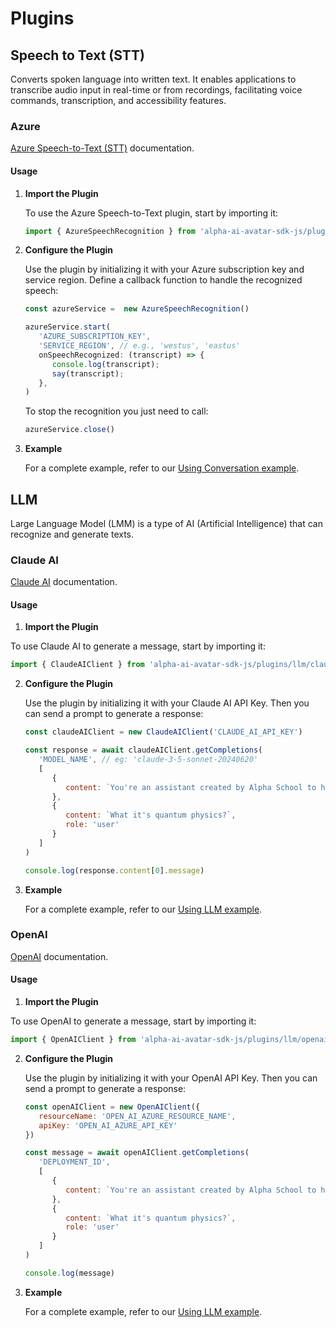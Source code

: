 # Plugins

## Speech to Text (STT)

Converts spoken language into written text. It enables applications to transcribe audio input in real-time or from recordings, facilitating voice commands, transcription, and accessibility features.

### Azure

[Azure Speech-to-Text (STT)](https://azure.microsoft.com/en-us/products/ai-services/speech-to-text) documentation.

#### Usage

1. **Import the Plugin**

   To use the Azure Speech-to-Text plugin, start by importing it:

   ```javascript
   import { AzureSpeechRecognition } from 'alpha-ai-avatar-sdk-js/plugins/stt/azure';
   ```

2. **Configure the Plugin**

   Use the plugin by initializing it with your Azure subscription key and service region. Define a callback function to handle the recognized speech:

   ```javascript
   const azureService =  new AzureSpeechRecognition()

   azureService.start(
      'AZURE_SUBSCRIPTION_KEY',
      'SERVICE_REGION', // e.g., 'westus', 'eastus'
      onSpeechRecognized: (transcript) => {
         console.log(transcript);
         say(transcript);
      },
   )
   ```

   To stop the recognition you just need to call:

   ```javascript
   azureService.close()
   ```

3. **Example**

   For a complete example, refer to our [Using Conversation example](/examples/conversation).

## LLM

Large Language Model (LMM) is a type of AI (Artificial Intelligence) that can recognize and generate texts.

### Claude AI

[Claude AI](https://docs.anthropic.com/en/docs/intro-to-claude) documentation.

#### Usage

1. **Import the Plugin**

  To use Claude AI to generate a message, start by importing it:

   ```javascript
   import { ClaudeAIClient } from 'alpha-ai-avatar-sdk-js/plugins/llm/claude'
   ```

2. **Configure the Plugin**

   Use the plugin by initializing it with your Claude AI API Key.
   Then you can send a prompt to generate a response:

   ```javascript
   const claudeAIClient = new ClaudeAIClient('CLAUDE_AI_API_KEY')

   const response = await claudeAIClient.getCompletions(
      'MODEL_NAME', // eg: 'claude-3-5-sonnet-20240620'
      [
         {
            content: `You're an assistant created by Alpha School to help students with their homework`
         },
         {
            content: `What it's quantum physics?`,
            role: 'user'
         }
      ]
   )

   console.log(response.content[0].message)
   ```

3. **Example**

   For a complete example, refer to our [Using LLM example](/examples/llm).

### OpenAI

[OpenAI](https://platform.openai.com/docs/overview) documentation.

#### Usage

1. **Import the Plugin**

  To use OpenAI to generate a message, start by importing it:

   ```javascript
   import { OpenAIClient } from 'alpha-ai-avatar-sdk-js/plugins/llm/openai'
   ```

2. **Configure the Plugin**

   Use the plugin by initializing it with your OpenAI API Key.
   Then you can send a prompt to generate a response:

   ```javascript
   const openAIClient = new OpenAIClient({
      resourceName: 'OPEN_AI_AZURE_RESOURCE_NAME',
      apiKey: 'OPEN_AI_AZURE_API_KEY'
   })

   const message = await openAIClient.getCompletions(
      'DEPLOYMENT_ID',
      [
         {
            content: `You're an assistant created by Alpha School to help students with their homework`
         },
         {
            content: `What it's quantum physics?`,
            role: 'user'
         }
      ]
   )

   console.log(message)
   ```

3. **Example**

   For a complete example, refer to our [Using LLM example](/examples/llm).
